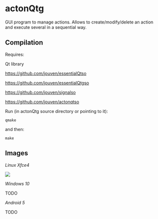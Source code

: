 # actonQtg
GUI program to manage actions. Allows to create/modify/delete an action and execute several in a sequential way.

Compilation
-----------
Requires:

Qt library

https://github.com/jouven/essentialQtso

https://github.com/jouven/essentialQtgso

https://github.com/jouven/signalso

https://github.com/jouven/actonqtso

Run (in actonQtg source directory or pointing to it):

    qmake

and then:

    make

Images
------
*Linux Xfce4*

![](../master/screenshots/Screenshot_linux_xfce4.png)

*Windows 10*

TODO

*Android 5*

TODO
